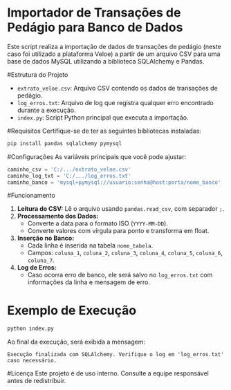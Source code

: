 # Importador de Transações de Pedágio para Banco de Dados

Este script realiza a importação de dados de transações de pedágio (neste caso foi utilizado a plataforma Veloe) a partir de um arquivo CSV para uma base de dados MySQL utilizando a biblioteca SQLAlchemy e Pandas.

#Estrutura do Projeto
- `extrato_veloe.csv`: Arquivo CSV contendo os dados de transações de pedágio.
- `log_erros.txt`: Arquivo de log que registra qualquer erro encontrado durante a execução.
- `index.py`: Script Python principal que executa a importação.

#Requisitos
Certifique-se de ter as seguintes bibliotecas instaladas:
```bash
pip install pandas sqlalchemy pymysql
```

#Configurações
As variáveis principais que você pode ajustar:
```python
caminho_csv = 'C:/.../extrato_veloe.csv'
caminho_log_txt = 'C:/.../log_erros.txt'
caminho_banco = 'mysql+pymysql://usuario:senha@host:porta/nome_banco'
```

#Funcionamento
1. **Leitura do CSV:** Lê o arquivo usando `pandas.read_csv`, com separador `;`.
2. **Processamento dos Dados:**
   - Converte a data para o formato ISO (`YYYY-MM-DD`).
   - Converte valores com vírgula para ponto e transforma em float.
3. **Inserção no Banco:**
   - Cada linha é inserida na tabela `nome_tabela`.
   - Campos: `coluna_1`, `coluna_2`, `coluna_3`, `coluna_4`, `coluna_5`, `coluna_6`, `coluna_7`.
4. **Log de Erros:**
   - Caso ocorra erro de banco, ele será salvo no `log_erros.txt` com informações da linha e mensagem de erro.

# Exemplo de Execução
```bash
python index.py
```

Ao final da execução, será exibida a mensagem:

```
Execução finalizada com SQLAlchemy. Verifique o log em 'log_erros.txt' caso necessário.
```

#Licença
Este projeto é de uso interno. Consulte a equipe responsável antes de redistribuir.
